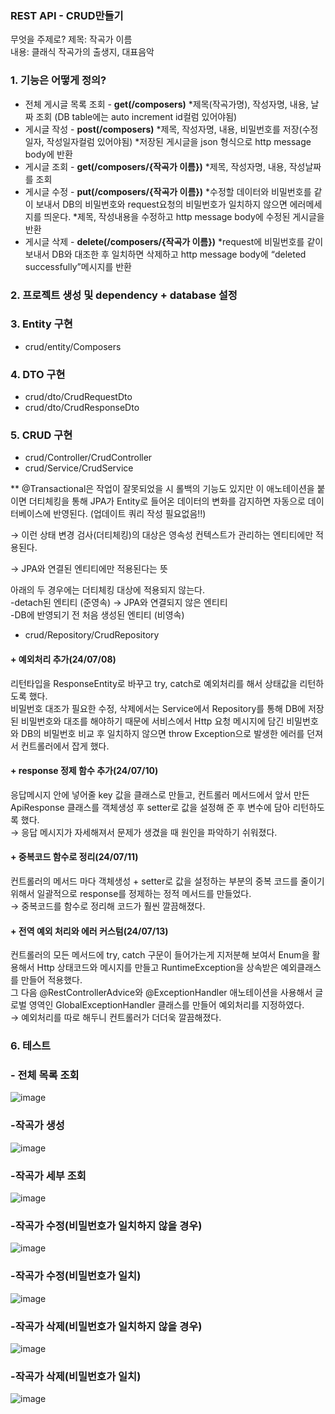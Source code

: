 ### REST API - CRUD만들기

무엇을 주제로?
제목: 작곡가 이름  
내용: 클래식 작곡가의 출생지, 대표음악

### 1. 기능은 어떻게 정의?

- 전체 게시글 목록 조회 - **get(/composers)**
*제목(작곡가명), 작성자명, 내용, 날짜 조회
(DB table에는 auto increment id컬럼 있어야됨)
- 게시글 작성 - **post(/composers)**
*제목, 작성자명, 내용, 비밀번호를 저장(수정일자, 작성일자컬럼 있어야됨)
*저장된 게시글을 json 형식으로 http message body에 반환
- 게시글 조회 - **get(/composers/{작곡가 이름})**
*제목, 작성자명, 내용, 작성날짜를 조회
- 게시글 수정 - **put(/composers/{작곡가 이름})**
*수정할 데이터와 비밀번호를 같이 보내서 DB의 비밀번호와 request요청의 비밀번호가 일치하지 않으면 에러메세지를 띄운다.
*제목, 작성내용을 수정하고 http message body에 수정된 게시글을 반환
- 게시글 삭제 - **delete(/composers/{작곡가 이름})**
*request에 비밀번호를 같이 보내서 DB와 대조한 후 일치하면 삭제하고 http message body에 “deleted successfully”메시지를 반환

### 2. 프로젝트 생성 및 dependency + database 설정

### 3. Entity 구현
- crud/entity/Composers

### 4. DTO 구현
- crud/dto/CrudRequestDto
- crud/dto/CrudResponseDto

### 5. CRUD 구현
- crud/Controller/CrudController  
- crud/Service/CrudService
  
** @Transactional은 작업이 잘못되었을 시 롤백의 기능도 있지만 이 애노테이션을 붙이면 더티체킹을 통해 JPA가 Entity로 들어온 데이터의 변화를 감지하면 자동으로 데이터베이스에 반영된다. (업데이트 쿼리 작성 필요없음!!)

→ 이런 상태 변경 검사(더티체킹)의 대상은 영속성 컨텍스트가 관리하는 엔티티에만 적용된다.

→ JPA와 연결된  엔티티에만 적용된다는 뜻

아래의 두 경우에는 더티체킹 대상에 적용되지 않는다.  
-detach된 엔티티 (준영속) → JPA와 연결되지 않은 엔티티  
-DB에 반영되기 전 처음 생성된 엔티티 (비영속)  
- crud/Repository/CrudRepository

#### + 예외처리 추가(24/07/08)
리턴타입을 ResponseEntity로 바꾸고 try, catch로 예외처리를 해서 상태값을 리턴하도록 했다.  
비밀번호 대조가 필요한 수정, 삭제에서는 Service에서 Repository를 통해 DB에 저장된 비밀번호와 대조를 해야하기 때문에 서비스에서 Http 요청 메시지에 담긴 비밀번호와 DB의 비밀번호 비교 후 일치하지 않으면 throw Exception으로 발생한 에러를 던져서 컨트롤러에서 잡게 했다.

#### + response 정제 함수 추가(24/07/10)
응답메시지 안에 넣어줄 key 값을 클래스로 만들고, 컨트롤러 메서드에서 앞서 만든 ApiResponse 클래스를 객체생성 후 setter로 값을 설정해 준 후 변수에 담아 리턴하도록 했다.  
&rightarrow; 응답 메시지가 자세해져서 문제가 생겼을 때 원인을 파악하기 쉬워졌다.

#### + 중복코드 함수로 정리(24/07/11)
컨트롤러의 메서드 마다 객체생성 + setter로 값을 설정하는 부분의 중복 코드를 줄이기 위해서 일괄적으로 response를 정제하는 정적 메서드를 만들었다.  
&rightarrow; 중복코드를 함수로 정리해 코드가 훨씬 깔끔해졌다.

#### + 전역 예외 처리와 에러 커스텀(24/07/13)
컨트롤러의 모든 메서드에 try, catch 구문이 들어가는게 지저분해 보여서 Enum을 활용해서 Http 상태코드와 메시지를 만들고 RuntimeException을 상속받은 예외클래스를 만들어 적용했다.  
그 다음 @RestControllerAdvice와 @ExceptionHandler 애노테이션을 사용해서 글로벌 영역인 GlobalExceptionHandler 클래스를 만들어 예외처리를 지정하였다.  
&rightarrow; 예외처리를 따로 해두니 컨트롤러가 더더욱 깔끔해졌다.

### 6. 테스트
### - 전체 목록 조회
![image](https://github.com/edelweiss007/CRUD_practice/assets/112394191/a8f5b8a5-d9a9-464e-a00a-bbdee68b7843)

### -작곡가 생성
![image](https://github.com/edelweiss007/CRUD_practice/assets/112394191/7e0ed3bf-cd05-4a74-a1cb-3d709202cde4)

### -작곡가 세부 조회
![image](https://github.com/edelweiss007/CRUD_practice/assets/112394191/abb08cac-42ba-471f-9392-d8f2a07e479b)

### -작곡가 수정(비밀번호가 일치하지 않을 경우)
![image](https://github.com/edelweiss007/CRUD_practice/assets/112394191/a00acbb9-8315-433e-a5e8-8bceb87d3c5f)

### -작곡가 수정(비밀번호가 일치)
![image](https://github.com/edelweiss007/CRUD_practice/assets/112394191/edf7c325-15f5-4d7a-82d9-8662f48150a4)

### -작곡가 삭제(비밀번호가 일치하지 않을 경우)
![image](https://github.com/edelweiss007/CRUD_practice/assets/112394191/24d3d15a-da24-46f3-9194-a77f905cb7e3)

### -작곡가 삭제(비밀번호가 일치)
![image](https://github.com/edelweiss007/CRUD_practice/assets/112394191/1f1082e7-aa7c-4edf-950c-a95a607a5744)






















